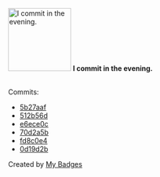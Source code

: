 <img src="https://github.com/my-badges/my-badges/blob/master/src/all-badges/time-of-commit/evening-commits.png?raw=true" alt="I commit in the evening." title="I commit in the evening." width="128">
<strong>I commit in the evening.</strong>
<br><br>

Commits:

- <a href="https://github.com/MendesVitor/Dashgo./commit/5b27aafac106787719c868ddb9f311949d3c11b7">5b27aaf</a>
- <a href="https://github.com/MendesVitor/golang-fundamentals/commit/512b56dfeb25e674aeddbc59837da41f0d5d71fb">512b56d</a>
- <a href="https://github.com/MendesVitor/desafio-go-full-cycle/commit/e6ece0c1e083267471d1a787db42b2aa080f6164">e6ece0c</a>
- <a href="https://github.com/MendesVitor/desafio-go-full-cycle/commit/70d2a5bee7eb6c45eee38e3b9290b15d8d6a7f63">70d2a5b</a>
- <a href="https://github.com/MendesVitor/ApiTypescriptIgniteNodejs/commit/fd8c0e4af2575afad945dde40257e27de9caec08">fd8c0e4</a>
- <a href="https://github.com/MendesVitor/ApiTypescriptIgniteNodejs/commit/0d19d2b6b76ca55d41df6727f2dc7600e825c582">0d19d2b</a>


Created by <a href="https://github.com/my-badges/my-badges">My Badges</a>